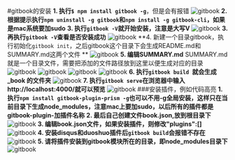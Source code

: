 #gitbook的安装
**1. 执行```$ npm install gitbook -g```**，但是会有报错
![gitbook](/blog/img/14.png)
**2. 根据提示执行```npm uninstall -g gitbook```和```npm install -g gitbook-cli```，如果是mac系统要加sudo**
**3. 执行```gitbook -V```就开始安装，注意是大写V**
![gitbook](/blog/img/15.png)
**3. 再执行```gitbook -V```查看是否安装成功**
![gitbook](/blog/img/16.png)
**4. 新建一个目录gitbook，执行初始化```gitbook init```，之后gitbook这个目录下会生成README.md和SUMMARY.md这两个文件
**
![gitbook](/blog/img/17.png)
**5. 编辑SUMMARY.md**
SUMMARY.md就是一个目录文件，需要把添加的文件路径放到这里以便生成对应的目录
![gitbook](/blog/img/18.png)
![gitbook](/blog/img/19.png)
![gitbook](/blog/img/20.png)
![gitbook](/blog/img/21png)
**6. 执行```gitbook build ```就会生成_book 的文件夹**
![gitbook](/blog/img/22.png)
**7. 执行```gitbook serve```在浏览器中输入http://localhost:4000/就可以预览**
![gitbook](/blog/img/23.png)
###安装插件，例如代码高亮
**1. 执行```npm install gitbook-plugin-prism -g```也可以不用-g全局安装，这样只在当前目录下生成node_modules，注意mac上要加sudo，以后所有的插件都是gitbook-plugin-加插件名称**
**2. 最后自己创建文件book.json,放到根目录下**
![gitbook](/blog/img/24.png)
**3. 编辑book.json文件，如果安装插件，则修改"plugins":[]**
![gitbook](/blog/img/25.png)
**4. 安装disqus和duoshuo插件后```gitbook build```会报错不存在**
![gitbook](/blog/img/26.png)
**5. 请将插件安装到gitbook模块所在的目录，即node_modules目录下**
![gitbook](/blog/img/27.png)
